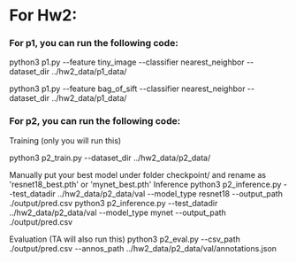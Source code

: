 

# For Hw2:

### For p1, you can run the following code:
python3 p1.py --feature tiny_image  --classifier nearest_neighbor --dataset_dir ../hw2_data/p1_data/ 

python3 p1.py --feature bag_of_sift --classifier nearest_neighbor --dataset_dir ../hw2_data/p1_data/ 


### For p2, you can run the following code:
Training (only you will run this)

python3 p2_train.py --dataset_dir ../hw2_data/p2_data/

Manually put your best model under folder checkpoint/ and rename as 'resnet18_best.pth' or 'mynet_best.pth'
Inference
python3 p2_inference.py --test_datadir ../hw2_data/p2_data/val --model_type resnet18 --output_path ./output/pred.csv
python3 p2_inference.py --test_datadir ../hw2_data/p2_data/val --model_type mynet --output_path ./output/pred.csv

Evaluation (TA will also run this)
python3 p2_eval.py --csv_path ./output/pred.csv --annos_path ../hw2_data/p2_data/val/annotations.json
